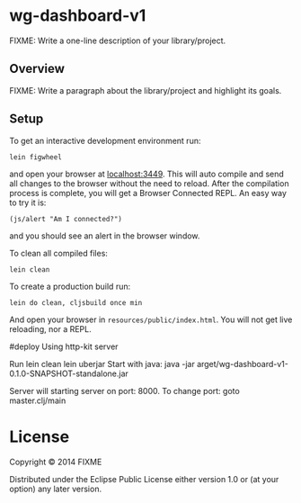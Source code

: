 # wg-dashboard-v1

FIXME: Write a one-line description of your library/project.

## Overview

FIXME: Write a paragraph about the library/project and highlight its goals.

## Setup

To get an interactive development environment run:

    lein figwheel

and open your browser at [localhost:3449](http://localhost:3449/).
This will auto compile and send all changes to the browser without the
need to reload. After the compilation process is complete, you will
get a Browser Connected REPL. An easy way to try it is:

    (js/alert "Am I connected?")

and you should see an alert in the browser window.

To clean all compiled files:

    lein clean

To create a production build run:

    lein do clean, cljsbuild once min

And open your browser in `resources/public/index.html`. You will not
get live reloading, nor a REPL.

#deploy
Using http-kit server

Run
   lein clean
   lein uberjar
Start with java:
    java -jar arget/wg-dashboard-v1-0.1.0-SNAPSHOT-standalone.jar

Server will starting server on port: 8000. To change port: goto master.clj/main
# License

Copyright © 2014 FIXME

Distributed under the Eclipse Public License either version 1.0 or (at your option) any later version.
